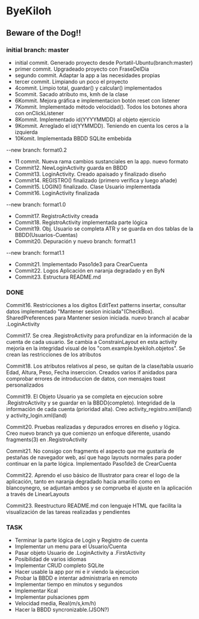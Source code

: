# ByeKiloh
## Beware of the Dog!!
<h3>initial branch: master</h3>
<ul>
  <li>initial commit. Generado proyecto desde Portatil-Ubuntu(branch:master)</li>
  <li>primer commit. Upgradeado proyecto con FraseDelDia</li>
  <li>segundo commit.  Adaptar la app a las necesidades propias</li>
  <li>tercer commit. Limpiando un poco el proyecto</li>
  <li>4commit. Limpio total, guardar() y calcular() implementados</li>
  <li>5commit. Sacado atributo ms, kmh de la clase</li>
  <li>6Kommit. Mejora gráfica e implementacion botón reset con listener</li>
  <li>7Kommit. Implementado método velocidad(). Todos los botones ahora con onClickListener</li>
  <li>8Kommit. Implementado id(YYYYMMDD) al objeto ejercicio</li>
  <li>9Kommit. Arreglado el id(YYMMDD). Teniendo en cuenta los ceros a la izquierda</li>
  <li>10Komit. Implementada BBDD SQLite embebida</li>
</ul>
<p>--new branch: format0.2</p>
<ul>
  <li>11 commit. Nueva rama cambios sustanciales en la app. nuevo formato</li>
  <li>Commit12. NewLoginActivity guarda en BBDD</li>
  <li>Commit13. LoginActivity. Creado apaisado y finalizado diseño</li>
  <li>Commit14. REGISTRO() finalizado (primero verifica y luego añade)</li>
  <li>Commit15. LOGIN() finalizado. Clase Usuario implementada</li>
  <li>Commit16. LoginActivity finalizada</li>
</ul>
<p>--new branch: format1.0</p>
<ul>
  <li>Commit17. RegistroActivity creada</li>
  <li>Commit18. RegistroActivity implementada parte lógica</li>
  <li>Commit19. Obj. Usuario se completa ATR y se guarda en dos tablas de la BBDD(Usuarios-Cuentas)</li>
  <li>Commit20. Depuración y nuevo branch: format1.1</li>
</ul>
<p>--new branch: format1.1</p>
<ul>
  <li>Commit21. Implementado Paso1de3 para CrearCuenta</li>
  <li>Commit22. Logos Aplicación en naranja degradado y en ByN</li>
  <li>Commit23. Estructura README.md</li>
</ul>
<h3>DONE</h3>
<p>Commit16. Restricciones a los digitos EditText patterns insertar, consultar datos implementado "Mantener sesion iniciada"(CheckBox). SharedPreferences para Mantener sesion iniciada. nuevo branch al acabar .LoginActivity</p>
<p>Commit17. Se crea .RegistroActivity para profundizar en la información de la cuenta de cada usuario. Se cambia a ConstrainLayout en esta activity mejoría en la integridad visual de los "com.example.byekiloh.objetos". Se crean las restricciones de los atributos</p>
<p>Commit18. Los atributos relativos al peso, se quitan de la clase/tabla usuario Edad, Altura, Peso, Fecha inserccion. Creados varios if anidados para comprobar errores de introduccion de datos, con mensajes toast personalizados</p>
<p>Commit19. El Objeto Usuario ya se completa en ejecucion sobre .RegistroActivity y se guardar en la BBDD(completo). Integridad de la información de cada cuenta (prioridad alta). Creo activity_registro.xml(land) y activity_login.xml(land)</p>
<p>Commit20. Pruebas realizadas y depurados errores en diseño y lógica. Creo nuevo branch ya que comienzo un enfoque diferente, usando fragments(3) en .RegistroActivity</p>
<p>Commit21. No consigo con fragments el aspecto que me gustaría de pestañas de navegador web, así que hago layouts normales para poder continuar en la parte lógica. Implementado Paso1de3 de CrearCuenta</p>
<p>Commit22. Aprendo el uso básico de Illustrator para crear el logo de la aplicación, tanto en naranja degradado hacia amarillo como en blancoynegro, se adjuntan ambos y se comprueba el ajuste en la aplicación a través de LinearLayouts</p>
<p>Commit23. Reestructuro README.md con lenguaje HTML que facilita la visualización de las tareas realizadas y pendientes</p>
<h3>TASK</h3>
<ul>
  <li>Terminar la parte lógica de Login y Registro de cuenta</li>
  <li>Implementar un menu para el Usuario/Cuenta</li>
  <li>Pasar objeto Usuario de .LoginActivity a .FirstActivity</li>
  <li>Posibilidad de varios idiomas</li>
  <li>Implementar CRUD completo SQLite</li>
  <li>Hacer usable la app por mi e ir viendo la ejecucion</li>
  <li>Probar la BBDD e intentar administrarla en remoto</li>
  <li>Implementar tiempo en minutos y segundos</li>
  <li>Implementar Kcal</li>
  <li>Implementar pulsaciones ppm</li>
  <li>Velocidad media, Real(m/s,km/h)</li>
  <li>Hacer la BBDD syncronizable.(JSON?)</li>
</ul>
